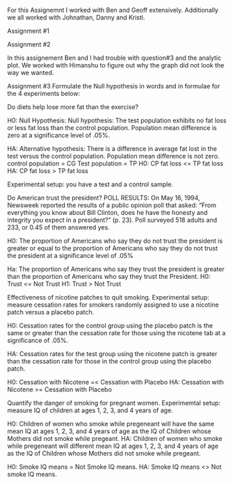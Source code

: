 For this Assignemnt I worked with Ben and Geoff extensively. Additionally we all worked with Johnathan, Danny and Kristi. 

Assignment #1






Assignment #2


In this assignement Ben and I had trouble with question#3 and the analytic plot. We worked with Himanshu to figure out why the graph did not look the way we wanted. 




Assignment #3
Formulate the Null hypothesis in words and in formulae for the 4 experiments below:

Do diets help lose more fat than the exercise?

  H0: Null Hypothesis: 
  Null hypothesis: The test population exhibits no fat loss or less fat loss than the control population. Population mean       difference is zero at a significance level of .05%.

  HA: Alternative hypothesis: There is a difference in average fat lost in
  the test versus the control population. Population mean difference is not zero. 
  control population = CG
  Test population = TP
  H0: CP fat loss <= TP fat loss
  HA: CP fat loss > TP fat loss
  
  Experimental setup: you have a test and a control sample.
  

Do American trust the president?
POLL RESULTS: On May 16, 1994, Newsweek reported the results of a public opinion poll that asked: “From everything you know about Bill Clinton, does he have the honesty and integrity you expect in a president?” (p. 23). Poll surveyed 518 adults and 233, or 0.45 of them answered yes.

  H0: The proportion of Americans who say they do not trust the president is greater or equal to the proportion of Americans     who say they do not trust the president at a significance level of .05%
  
  Ha: The proportion of Americans who say they trust the president is greater than the proportion of Americans who say they     trust the President. 
  H0: Trust <= Not Trust
  H1: Trust > Not Trust

Effectiveness of nicotine patches to quit smoking.
Experimental setup: measure cessation rates for smokers randomly assigned to use a nicotine patch versus a placebo patch.

  H0: Cessation rates for the control group using the placebo patch is the same or greater than the cessation rate for those     using the nicotene tab at a significance of .05%.
  
  HA: Cessation rates for the test group using the nicotene patch is greater than the cessation rate for those in the control   group using the placebo patch. 
  
  H0: Cessation with Nicotene =< Cessation with Placebo
  HA: Cessation with Nicotene >= Cessation with Placebo
  

Quantify the danger of smoking for pregnant women.
Experimemtal setup: measure IQ of children at ages 1, 2, 3, and 4 years of age.

  H0: Children of women who smoke while pregeneant will have the same mean IQ at ages 1, 2, 3, and 4 years of age as the IQ
  of Children whose Mothers did not smoke while pregeant. 
  HA: Children of women who smoke while pregeneant will different mean IQ at ages 1, 2, 3, and 4 years of age as the IQ
  of Children whose Mothers did not smoke while pregeant. 

  H0: Smoke IQ means = Not Smoke IQ means. 
  HA: Smoke IQ means <> Not smoke IQ means. 




